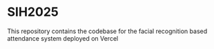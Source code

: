 # SIH2025
This repository contains the codebase for the facial recognition based attendance system deployed on Vercel
